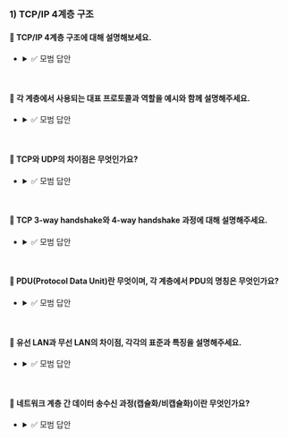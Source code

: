 ### 1) TCP/IP 4계층 구조
#### 💬 TCP/IP 4계층 구조에 대해 설명해보세요.
*
  <details>
  <summary>✅ 모범 답안</summary>

    TCP/IP 4계층 모델은 인터넷 통신을 위한 네트워크 표준 모델로, 네트워크의 기능을 4개의 계층으로 나눕니다.
    - 1계층(링크/네트워크 접근 계층): 실제 데이터 전송, 물리적 연결, MAC 주소 사용. 대표 프로토콜: Ethernet.
    - 2계층(인터넷 계층): 네트워크 간 데이터 전송, 논리적 주소(IP) 지정, 라우팅. 대표 프로토콜: IP, ARP, ICMP.
    - 3계층(전송 계층): 송수신자 간 신뢰성, 흐름 제어, 오류 제어. 대표 프로토콜: TCP(신뢰성), UDP(속도).
    - 4계층(애플리케이션 계층): 사용자와 직접 소통, 웹·이메일 등 서비스 제공. 대표 프로토콜: HTTP, FTP, SMTP, DNS 등.
  </details>

<br>

#### 💬 각 계층에서 사용되는 대표 프로토콜과 역할을 예시와 함께 설명해주세요.
*
  <details>
  <summary>✅ 모범 답안</summary>

    - 애플리케이션 계층: HTTP(웹), FTP(파일 전송), SMTP(이메일), DNS(도메인-IP 변환), SSH(원격 접속)
    - 전송 계층: TCP(웹, 이메일 등 신뢰성 필요), UDP(스트리밍, 게임 등 속도 우선)
    - 인터넷 계층: IP(주소 지정, 라우팅), ARP(MAC-IP 변환), ICMP(네트워크 진단)
    - 링크 계층: Ethernet(유선 LAN), PPP(전화선 등), 실제 데이터 프레임 송수신
  </details>

<br>

#### 💬 TCP와 UDP의 차이점은 무엇인가요?
*
  <details>
  <summary>✅ 모범 답안</summary>

    - TCP: 연결 지향, 신뢰성 보장(순서, 재전송), 느리지만 정확. 예: 웹, 이메일, 파일 전송
    - UDP: 비연결형, 신뢰성 낮음(순서·재전송 없음), 빠름. 예: 스트리밍, 온라인 게임, VoIP
    - 기술적 차이: TCP는 3-way handshake로 연결, 4-way handshake로 해제. UDP는 연결/해제 과정 없음
    - 오버헤드: TCP가 더 큼
    - 사용 예시: TCP는 HTTP, UDP는 동영상 스트리밍
  </details>

<br>

#### 💬 TCP 3-way handshake와 4-way handshake 과정에 대해 설명해주세요.
*
  <details>
  <summary>✅ 모범 답안</summary>

    - 3-way handshake(연결):
        1. 클라이언트가 SYN 패킷 전송
        2. 서버가 SYN+ACK 패킷 응답
        3. 클라이언트가 ACK 패킷 전송 → 연결 성립
    - 4-way handshake(해제):
        1. 클라이언트가 FIN 전송
        2. 서버가 ACK 응답
        3. 서버가 FIN 전송
        4. 클라이언트가 ACK 응답 → 연결 해제
    - 의의: 신뢰성 있는 연결과 안전한 종료를 보장
  </details>

<br>

#### 💬 PDU(Protocol Data Unit)란 무엇이며, 각 계층에서 PDU의 명칭은 무엇인가요?
*
  <details>
  <summary>✅ 모범 답안</summary>
    - 애플리케이션 계층: 메시지(Data)
    - 전송 계층: 세그먼트(TCP), 데이터그램(UDP)
    - 인터넷 계층: 패킷(Packet)
    - 링크 계층: 프레임(Frame), 비트(Bit)
      PDU는 헤더(제어 정보)와 페이로드(실제 데이터)로 구성됩니다.
  </details>

<br>

#### 💬 유선 LAN과 무선 LAN의 차이점, 각각의 표준과 특징을 설명해주세요.
*
  <details>
  <summary>✅ 모범 답안</summary>

    - 유선 LAN:
        - 표준: IEEE 802.3(Ethernet)
        - 통신 방식: 전이중(Full Duplex), 충돌 제어(CSMA/CD, 현재는 거의 미사용)
        - 매체: UTP, STP, 광섬유
        - 특징: 안정성 높음, 설치 복잡
    - 무선 LAN:
        - 표준: IEEE 802.11(Wi-Fi)
        - 통신 방식: 반이중(Half Duplex), 충돌 회피(CSMA/CA)
        - 매체: 전파(2.4GHz, 5GHz)
        - 특징: 설치 용이, 환경에 민감, 이동성 우수
  </details>

<br>

#### 💬 네트워크 계층 간 데이터 송수신 과정(캡슐화/비캡슐화)이란 무엇인가요?
*
  <details>
  <summary>✅ 모범 답안</summary>

    - 캡슐화: 상위 계층 데이터에 하위 계층의 헤더를 붙여 전송 단위(PDU)를 만들어 내려보냄.  
      예: 애플리케이션 데이터 → TCP 세그먼트 → IP 패킷 → Ethernet 프레임
    - 비캡슐화: 수신 측에서 각 계층의 헤더를 제거하며 상위 계층으로 전달
    - 의의: 계층별로 독립적인 데이터 처리와 표준화, 문제 발생 시 원인 추적이 용이함
  </details>
